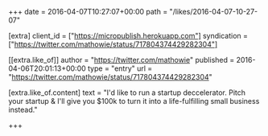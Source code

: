 +++
date = 2016-04-07T10:27:07+00:00
path = "/likes/2016-04-07-10-27-07"

[extra]
client_id = ["https://micropublish.herokuapp.com"]
syndication = ["https://twitter.com/mathowie/status/717804374429282304"]

[[extra.like_of]]
author = "https://twitter.com/mathowie"
published = 2016-04-06T20:01:13+00:00
type = "entry"
url = "https://twitter.com/mathowie/status/717804374429282304"

[extra.like_of.content]
text = "I'd like to run a startup deccelerator. Pitch your startup &amp; I'll give you $100k to turn it into a life-fulfilling small business instead."

+++

<a href="https://brid.gy/publish/twitter" data-synd></a>